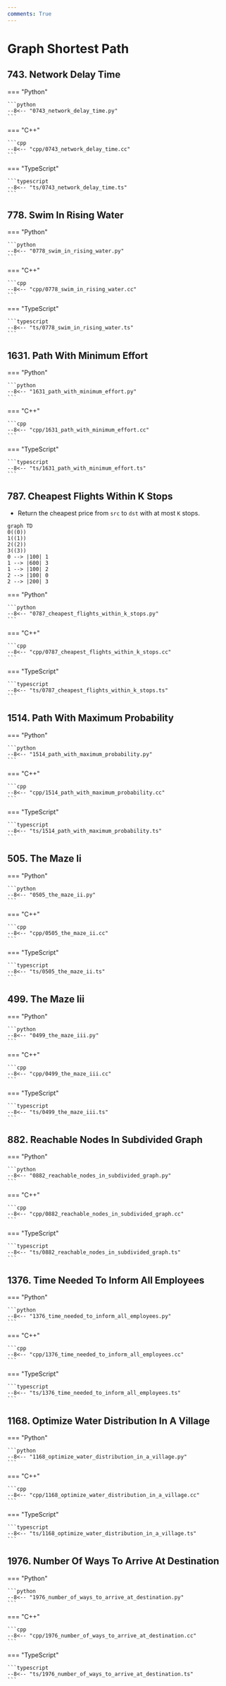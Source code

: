 ```yaml
---
comments: True
---
```


# Graph Shortest Path

## 743. Network Delay Time

=== "Python"

    ```python
    --8<-- "0743_network_delay_time.py"
    ```

=== "C++"

    ```cpp
    --8<-- "cpp/0743_network_delay_time.cc"
    ```

=== "TypeScript"

    ```typescript
    --8<-- "ts/0743_network_delay_time.ts"
    ```

## 778. Swim In Rising Water

=== "Python"

    ```python
    --8<-- "0778_swim_in_rising_water.py"
    ```

=== "C++"

    ```cpp
    --8<-- "cpp/0778_swim_in_rising_water.cc"
    ```

=== "TypeScript"

    ```typescript
    --8<-- "ts/0778_swim_in_rising_water.ts"
    ```

## 1631. Path With Minimum Effort

=== "Python"

    ```python
    --8<-- "1631_path_with_minimum_effort.py"
    ```

=== "C++"

    ```cpp
    --8<-- "cpp/1631_path_with_minimum_effort.cc"
    ```

=== "TypeScript"

    ```typescript
    --8<-- "ts/1631_path_with_minimum_effort.ts"
    ```

## 787. Cheapest Flights Within K Stops

-   Return the cheapest price from `src` to `dst` with at most `K` stops.

```mermaid
graph TD
0((0))
1((1))
2((2))
3((3))
0 --> |100| 1
1 --> |600| 3
1 --> |100| 2
2 --> |100| 0
2 --> |200| 3
```

=== "Python"

    ```python
    --8<-- "0787_cheapest_flights_within_k_stops.py"
    ```

=== "C++"

    ```cpp
    --8<-- "cpp/0787_cheapest_flights_within_k_stops.cc"
    ```

=== "TypeScript"

    ```typescript
    --8<-- "ts/0787_cheapest_flights_within_k_stops.ts"
    ```

## 1514. Path With Maximum Probability

=== "Python"

    ```python
    --8<-- "1514_path_with_maximum_probability.py"
    ```

=== "C++"

    ```cpp
    --8<-- "cpp/1514_path_with_maximum_probability.cc"
    ```

=== "TypeScript"

    ```typescript
    --8<-- "ts/1514_path_with_maximum_probability.ts"
    ```

## 505. The Maze Ii

=== "Python"

    ```python
    --8<-- "0505_the_maze_ii.py"
    ```

=== "C++"

    ```cpp
    --8<-- "cpp/0505_the_maze_ii.cc"
    ```

=== "TypeScript"

    ```typescript
    --8<-- "ts/0505_the_maze_ii.ts"
    ```

## 499. The Maze Iii

=== "Python"

    ```python
    --8<-- "0499_the_maze_iii.py"
    ```

=== "C++"

    ```cpp
    --8<-- "cpp/0499_the_maze_iii.cc"
    ```

=== "TypeScript"

    ```typescript
    --8<-- "ts/0499_the_maze_iii.ts"
    ```

## 882. Reachable Nodes In Subdivided Graph

=== "Python"

    ```python
    --8<-- "0882_reachable_nodes_in_subdivided_graph.py"
    ```

=== "C++"

    ```cpp
    --8<-- "cpp/0882_reachable_nodes_in_subdivided_graph.cc"
    ```

=== "TypeScript"

    ```typescript
    --8<-- "ts/0882_reachable_nodes_in_subdivided_graph.ts"
    ```

## 1376. Time Needed To Inform All Employees

=== "Python"

    ```python
    --8<-- "1376_time_needed_to_inform_all_employees.py"
    ```

=== "C++"

    ```cpp
    --8<-- "cpp/1376_time_needed_to_inform_all_employees.cc"
    ```

=== "TypeScript"

    ```typescript
    --8<-- "ts/1376_time_needed_to_inform_all_employees.ts"
    ```

## 1168. Optimize Water Distribution In A Village

=== "Python"

    ```python
    --8<-- "1168_optimize_water_distribution_in_a_village.py"
    ```

=== "C++"

    ```cpp
    --8<-- "cpp/1168_optimize_water_distribution_in_a_village.cc"
    ```

=== "TypeScript"

    ```typescript
    --8<-- "ts/1168_optimize_water_distribution_in_a_village.ts"
    ```

## 1976. Number Of Ways To Arrive At Destination

=== "Python"

    ```python
    --8<-- "1976_number_of_ways_to_arrive_at_destination.py"
    ```

=== "C++"

    ```cpp
    --8<-- "cpp/1976_number_of_ways_to_arrive_at_destination.cc"
    ```

=== "TypeScript"

    ```typescript
    --8<-- "ts/1976_number_of_ways_to_arrive_at_destination.ts"
    ```
